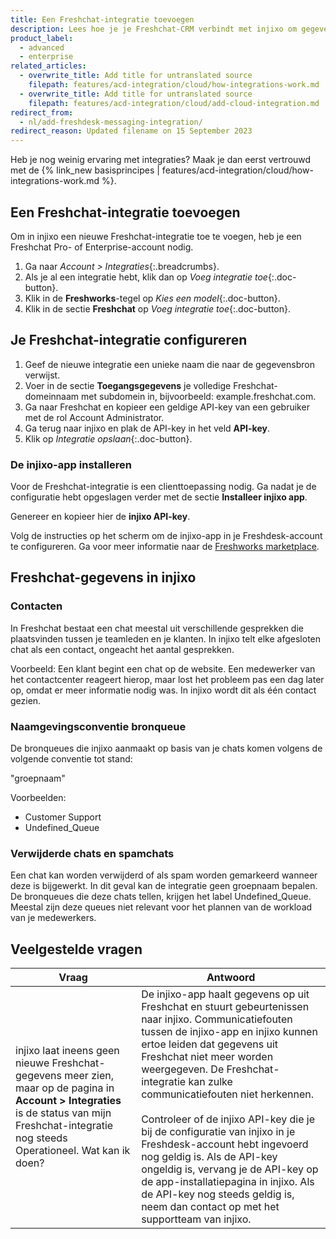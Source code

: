 ```yaml
---
title: Een Freshchat-integratie toevoegen
description: Lees hoe je je Freshchat-CRM verbindt met injixo om gegevens te importeren.
product_label:
  - advanced
  - enterprise
related_articles:
  - overwrite_title: Add title for untranslated source
    filepath: features/acd-integration/cloud/how-integrations-work.md
  - overwrite_title: Add title for untranslated source
    filepath: features/acd-integration/cloud/add-cloud-integration.md
redirect_from:
  - nl/add-freshdesk-messaging-integration/
redirect_reason: Updated filename on 15 September 2023
---
```


Heb je nog weinig ervaring met integraties? Maak je dan eerst vertrouwd met de {% link_new basisprincipes | features/acd-integration/cloud/how-integrations-work.md %}.

## Een Freshchat-integratie toevoegen

Om in injixo een nieuwe Freshchat-integratie toe te voegen, heb je een Freshchat Pro- of Enterprise-account nodig.

1. Ga naar _Account > Integraties_{:.breadcrumbs}.
2. Als je al een integratie hebt, klik dan op _Voeg integratie toe_{:.doc-button}.
3. Klik in de **Freshworks**-tegel op _Kies een model_{:.doc-button}.
4. Klik in de sectie **Freshchat** op _Voeg integratie toe_{:.doc-button}.

## Je Freshchat-integratie configureren

1. Geef de nieuwe integratie een unieke naam die naar de gegevensbron verwijst.
2. Voer in de sectie **Toegangsgegevens** je volledige Freshchat-domeinnaam met subdomein in, bijvoorbeeld: example.freshchat.com.
3. Ga naar Freshchat en kopieer een geldige API-key van een gebruiker met de rol Account Administrator.
4. Ga terug naar injixo en plak de API-key in het veld **API-key**.
5. Klik op _Integratie opslaan_{:.doc-button}.

### De injixo-app installeren

Voor de Freshchat-integratie is een clienttoepassing nodig. Ga nadat je de configuratie hebt opgeslagen verder met de sectie **Installeer injixo app**.

Genereer en kopieer hier de **injixo API-key**.

Volg de instructies op het scherm om de injixo-app in je Freshdesk-account te configureren. Ga voor meer informatie naar de [Freshworks marketplace](https://www.freshworks.com/apps/freshdesk/injixo_connect).

## Freshchat-gegevens in injixo

### Contacten

In Freshchat bestaat een chat meestal uit verschillende gesprekken die plaatsvinden tussen je teamleden en je klanten. In injixo telt elke afgesloten chat als een contact, ongeacht het aantal gesprekken.

Voorbeeld: Een klant begint een chat op de website. Een medewerker van het contactcenter reageert hierop, maar lost het probleem pas een dag later op, omdat er meer informatie nodig was. In injixo wordt dit als één contact gezien.

### Naamgevingsconventie bronqueue

De bronqueues die injixo aanmaakt op basis van je chats komen volgens de volgende conventie tot stand:

"groepnaam"

Voorbeelden:

- Customer Support
- Undefined_Queue

### Verwijderde chats en spamchats

Een chat kan worden verwijderd of als spam worden gemarkeerd wanneer deze is bijgewerkt. In dit geval kan de integratie geen groepnaam bepalen. De bronqueues die deze chats tellen, krijgen het label Undefined_Queue. Meestal zijn deze queues niet relevant voor het plannen van de workload van je medewerkers.

## Veelgestelde vragen

| Vraag                                                                                                                                                                       | Antwoord                                                                                                                                                                                                                                                                                                                                                                                                                                                                                                                   |
| ------------------------------------------------------------------------------------------------------------------------------------------------------------------------------ | ------------------------------------------------------------------------------------------------------------------------------------------------------------------------------------------------------------------------------------------------------------------------------------------------------------------------------------------------------------------------------------------------------------------------------------------------------------------------------------------------------------------------ |
| injixo laat ineens geen nieuwe Freshchat-gegevens meer zien, maar op de pagina in **Account > Integraties**  is de status van mijn Freshchat-integratie nog steeds Operationeel. Wat kan ik doen? | De injixo-app haalt gegevens op uit Freshchat en stuurt gebeurtenissen naar injixo. Communicatiefouten tussen de injixo-app en injixo kunnen ertoe leiden dat gegevens uit Freshchat niet meer worden weergegeven. De Freshchat-integratie kan zulke communicatiefouten niet herkennen.<br><br>Controleer of de injixo API-key die je bij de configuratie van injixo in je Freshdesk-account hebt ingevoerd nog geldig is. Als de API-key ongeldig is, vervang je de API-key op de app-installatiepagina in injixo. Als de API-key nog steeds geldig is, neem dan contact op met het supportteam van injixo. |
